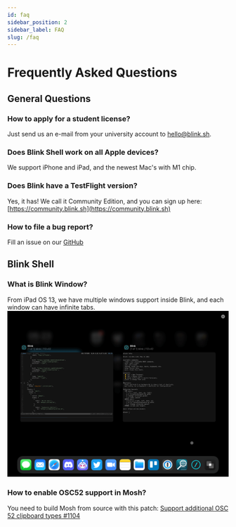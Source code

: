 ```yaml
---
id: faq
sidebar_position: 2
sidebar_label: FAQ
slug: /faq
---
```


# Frequently Asked Questions

## General Questions

### How to apply for a student license?
Just send us an e-mail from your university account to [hello@blink.sh](mailto:hello@blink.sh).

### Does Blink Shell work on all Apple devices?
We support iPhone and iPad, and the newest Mac's with M1 chip.

### Does Blink have a TestFlight version?
Yes, it has! We call it Community Edition, and you can sign up here: [https://community.blink.sh](https://community.blink.sh)

### How to file a bug report?
Fill an issue on our [GitHub](https://github.com/blinksh/blink/issues)

## Blink Shell

### What is Blink Window? 
From iPad OS 13, we have multiple windows support inside Blink, and each window can have infinite tabs. 
![Blink Shell Windows](faq/windows.png)

### How to enable OSC52 support in Mosh?
You need to build Mosh from source with this patch: [Support additional OSC 52 clipboard types #1104](https://github.com/mobile-shell/mosh/pull/1104#issuecomment-710754740)
